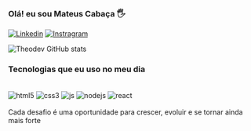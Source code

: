 ### Olá! eu sou Mateus Cabaça 🖐️

[![Linkedin](https://img.shields.io/badge/LinkedIn-0077B5?style=for-the-badge&logo=linkedin&logoColor=white)](www.linkedin.com/in/mateusluíscabaça)
[![Instragram](https://img.shields.io/badge/Instagram-E4405F?style=for-the-badge&logo=instagram&logoColor=white)](https://www.instagram.com/matheuscabaca/)

![Theodev  GitHub stats](https://github-readme-stats.vercel.app/api?username=Mateus1995&show_icons=true&theme=dracula)

### Tecnologias que eu uso no meu dia
 
 <div style="display: inline_block"><br/>
    <img align="center" alt="html5" src="https://img.shields.io/badge/HTML5-E34F26?style=for-the-badge&logo=html5&logoColor=white">
     <img align="center" alt="css3" src="https://img.shields.io/badge/CSS3-1572B6?style=for-the-badge&logo=css3&logoColor=white">
      <img align="center" alt="js" src="https://img.shields.io/badge/JavaScript-F7DF1E?style=for-the-badge&logo=javascript&logoColor=black">
       <img align="center" alt="nodejs" src="https://img.shields.io/badge/Node.js-43853D?style=for-the-badge&logo=node.js&logoColor=white">
        <img align="center" alt="react" src="https://img.shields.io/badge/React-20232A?style=for-the-badge&logo=react&logoColor=61DAFB">
 </div><br/>
Cada desafio é uma oportunidade para crescer, evoluir e se tornar ainda mais forte
